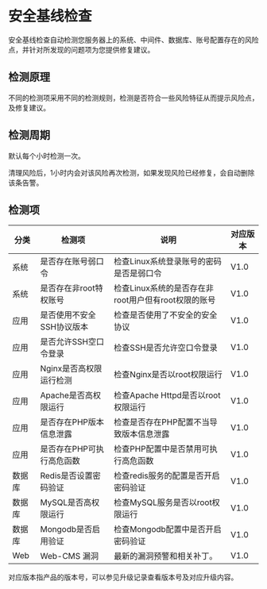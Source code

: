 

# 安全基线检查

安全基线检查自动检测您服务器上的系统、中间件、数据库、账号配置存在的风险点，并针对所发现的问题项为您提供修复建议。

## 检测原理

不同的检测项采用不同的检测规则，检测是否符合一些风险特征从而提示风险点，及修复建议。

## 检测周期

默认每个小时检测一次。

清理风险后，1小时内会对该风险再次检测，如果发现风险已经修复，会自动删除该条告警。

## 检测项

| 分类  | 检测项            | 说明                               | 对应版本 |
| --- | -------------- | -------------------------------- | ---- |
| 系统  | 是否存在账号弱口令      | 检查Linux系统登录账号的密码是否是弱口令           | V1.0 |
| 系统  | 是否存在非root特权账号  | 检查Linux系统的是否存在非root用户但有root权限的账号 | V1.0 |
| 应用  | 是否使用不安全SSH协议版本 | 检查是否使用了不安全的安全协议                  | V1.0 |
| 应用  | 是否允许SSH空口令登录   | 检查SSH是否允许空口令登录                   | V1.0 |
| 应用  | Nginx是否高权限运行检测 | 检查Nginx是否以root权限运行               | V1.0 |
| 应用  | Apache是否高权限运行  | 检查Apache Httpd是否以root权限运行        | V1.0 |
| 应用  | 是否存在PHP版本信息泄露  | 检查是否存在PHP配置不当导致版本信息泄露            | V1.0 |
| 应用  | 是否存在PHP可执行高危函数 | 检查PHP配置中是否禁用可执行高危函数              | V1.0 |
| 数据库 | Redis是否设置密码验证  | 检查redis服务的配置是否开启密码验证             | V1.0 |
| 数据库 | MySQL是否高权限运行   | 检查MySQL服务是否以root权限运行             | V1.0 |
| 数据库 | Mongodb是否启用验证  | 检查Mongodb配置中是否开启密码验证             | V1.0 |
| Web | Web-CMS 漏洞     | 最新的漏洞预警和相关补丁。                    | V1.0 |

<wrap em>对应版本指产品的版本号，可以参见升级记录查看版本号及对应升级内容。</wrap>
